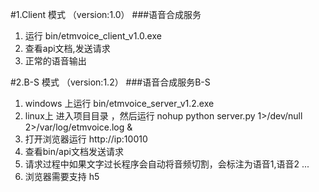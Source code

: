 #1.Client 模式 （version:1.0）
###语音合成服务
1. 运行 bin/etmvoice_client_v1.0.exe
2. 查看api文档,发送请求
3. 正常的语音输出

#2.B-S 模式 （version:1.2）
###语音合成服务B-S
1. windows 上运行 bin/etmvoice_server_v1.2.exe
2. linux上 进入项目目录 ，然后运行 nohup python server.py 1>/dev/null  2>/var/log/etmvoice.log &
2. 打开浏览器运行 http://ip:10010
3. 查看bin/api文档发送请求
4. 请求过程中如果文字过长程序会自动将音频切割，会标注为语音1,语音2 ...
5. 浏览器需要支持 h5